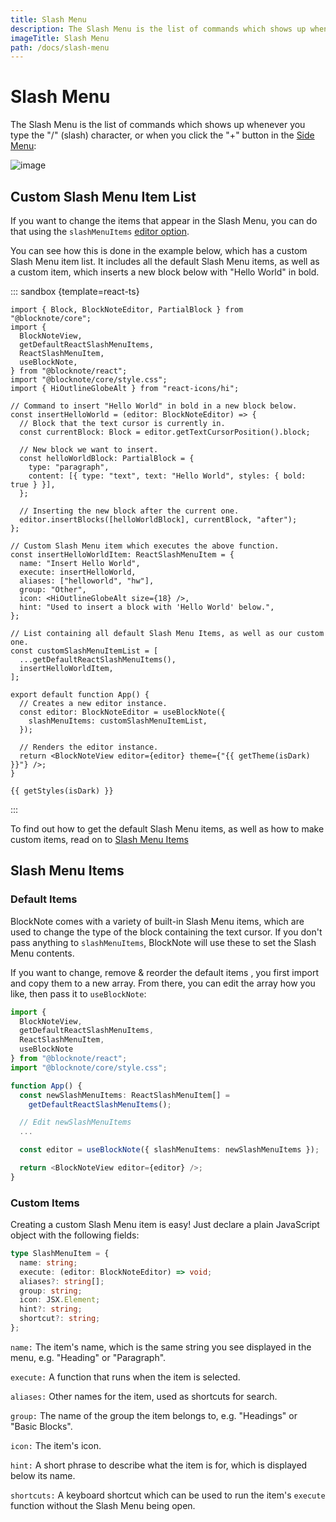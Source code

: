 ```yaml
---
title: Slash Menu
description: The Slash Menu is the list of commands which shows up whenever you type the "/" (slash) character, or when you click the "+" button in the Side Menu.
imageTitle: Slash Menu
path: /docs/slash-menu
---
```


<script setup>
import { useData } from 'vitepress';
import { getTheme, getStyles } from "./demoUtils";

const { isDark } = useData();
</script>

# Slash Menu

The Slash Menu is the list of commands which shows up whenever you type the "/" (slash) character, or when you click the "+" button in the [Side Menu](/docs/side-menu):

<img style="max-width:400px" :src="isDark ? '/img/screenshots/slash_menu_dark.png' : '/img/screenshots/slash_menu.png'" alt="image">

## Custom Slash Menu Item List

If you want to change the items that appear in the Slash Menu, you can do that using the `slashMenuItems` [editor option](/docs/editor#editor-options).

You can see how this is done in the example below, which has a custom Slash Menu item list. It includes all the default Slash Menu items, as well as a custom item, which inserts a new block below with "Hello World" in bold.

::: sandbox {template=react-ts}

```typescript-vue /App.tsx
import { Block, BlockNoteEditor, PartialBlock } from "@blocknote/core";
import {
  BlockNoteView,
  getDefaultReactSlashMenuItems,
  ReactSlashMenuItem,
  useBlockNote,
} from "@blocknote/react";
import "@blocknote/core/style.css";
import { HiOutlineGlobeAlt } from "react-icons/hi";

// Command to insert "Hello World" in bold in a new block below.
const insertHelloWorld = (editor: BlockNoteEditor) => {
  // Block that the text cursor is currently in.
  const currentBlock: Block = editor.getTextCursorPosition().block;

  // New block we want to insert.
  const helloWorldBlock: PartialBlock = {
    type: "paragraph",
    content: [{ type: "text", text: "Hello World", styles: { bold: true } }],
  };

  // Inserting the new block after the current one.
  editor.insertBlocks([helloWorldBlock], currentBlock, "after");
};

// Custom Slash Menu item which executes the above function.
const insertHelloWorldItem: ReactSlashMenuItem = {
  name: "Insert Hello World",
  execute: insertHelloWorld,
  aliases: ["helloworld", "hw"],
  group: "Other",
  icon: <HiOutlineGlobeAlt size={18} />,
  hint: "Used to insert a block with 'Hello World' below.",
};

// List containing all default Slash Menu Items, as well as our custom one.
const customSlashMenuItemList = [
  ...getDefaultReactSlashMenuItems(),
  insertHelloWorldItem,
];

export default function App() {
  // Creates a new editor instance.
  const editor: BlockNoteEditor = useBlockNote({
    slashMenuItems: customSlashMenuItemList,
  });

  // Renders the editor instance.
  return <BlockNoteView editor={editor} theme={"{{ getTheme(isDark) }}"} />;
}

```

```css-vue /styles.css [hidden]
{{ getStyles(isDark) }}
```

:::

To find out how to get the default Slash Menu items, as well as how to make custom items, read on to [Slash Menu Items](/docs/slash-menu#slash-menu-items)

## Slash Menu Items

### Default Items

BlockNote comes with a variety of built-in Slash Menu items, which are used to change the type of the block containing the text cursor. If you don't pass anything to `slashMenuItems`, BlockNote will use these to set the Slash Menu contents.

If you want to change, remove & reorder the default items , you first import and copy them to a new array. From there, you can edit the array how you like, then pass it to `useBlockNote`:

```typescript
import {
  BlockNoteView,
  getDefaultReactSlashMenuItems,
  ReactSlashMenuItem,
  useBlockNote
} from "@blocknote/react";
import "@blocknote/core/style.css";

function App() {
  const newSlashMenuItems: ReactSlashMenuItem[] = 
    getDefaultReactSlashMenuItems();

  // Edit newSlashMenuItems
  ...

  const editor = useBlockNote({ slashMenuItems: newSlashMenuItems });

  return <BlockNoteView editor={editor} />;
}
```

### Custom Items

Creating a custom Slash Menu item is easy! Just declare a plain JavaScript object with the following fields:

```typescript
type SlashMenuItem = {
  name: string;
  execute: (editor: BlockNoteEditor) => void;
  aliases?: string[];
  group: string;
  icon: JSX.Element;
  hint?: string;
  shortcut?: string;
};
```

`name:` The item's name, which is the same string you see displayed in the menu, e.g. "Heading" or "Paragraph".

`execute:` A function that runs when the item is selected.

`aliases:` Other names for the item, used as shortcuts for search.

`group:` The name of the group the item belongs to, e.g. "Headings" or "Basic Blocks".

`icon:` The item's icon.

`hint:` A short phrase to describe what the item is for, which is displayed below its name.

`shortcuts:` A keyboard shortcut which can be used to run the item's `execute` function without the Slash Menu being open.
